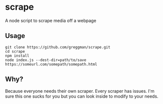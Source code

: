 # scrape

A node script to scrape media off a webpage

## Usage

    git clone https://github.com/greggman/scrape.git
    cd scrape
    npm install
    node index.js --dest-dir=path/to/save https://someurl.com/somepath/somepath.html

## Why?

Because everyone needs their own scraper. Every scraper has issues. I'm sure
this one sucks for you but you can look inside to modify to your needs.


